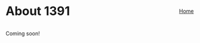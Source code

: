 <div style="display: flex; justify-content: space-between; align-items: center; margin-bottom: 2rem; flex-wrap: wrap;">
  <h1 style="margin: 0; font-size: 2rem;">About 1391</h1>
  <a href="/" class="home-button">Home</a>
</div>
Coming soon!